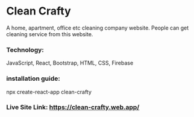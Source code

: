 # Clean Crafty
A home, apartment, office etc cleaning company website. People can get cleaning service from this website.

### Technology:
JavaScript, React, Bootstrap, HTML, CSS, Firebase

### installation guide:
npx create-react-app clean-crafty

### Live Site Link: https://clean-crafty.web.app/